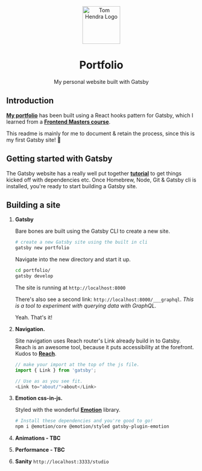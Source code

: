 <div align=center>
<img alt="Tom Hendra Logo" src="https://res.cloudinary.com/tomhendra/image/upload/v1567091669/tomhendra-logo/tomhendra-logo-round-1024.png" width="100" />
<h1>Portfolio</h1>
<p>My personal website built with Gatsby</p>
</div>

## Introduction

**[My portfolio](https://tomhendra.dev)** has been built using a React hooks pattern for Gatsby, which I learned from a **[Frontend Masters course](https://frontendmasters.com/courses/gatsby/)**.

This readme is mainly for me to document & retain the process, since this is my first Gatsby site! 🚀

## Getting started with Gatsby

The Gatsby website has a really well put together **[tutorial](https://www.gatsbyjs.org/tutorial/)** to get things kicked off with dependencies etc. Once Homebrew, Node, Git & Gatsby cli is installed, you're ready to start building a Gatsby site.

## Building a site

1.  **Gatsby**

    Bare bones are built using the Gatsby CLI to create a new site.

    ```sh
    # create a new Gatsby site using the built in cli
    gatsby new portfolio
    ```

    Navigate into the new directory and start it up.

    ```sh
    cd portfolio/
    gatsby develop
    ```

    The site is running at `http://localhost:8000`

    There's also see a second link: `http://localhost:8000/___graphql`.
    _This is a tool to experiment with querying data with GraphQL._

    Yeah. That's it!

2.  **Navigation.**

    Site navigation uses Reach router's Link already build in to Gatsby. Reach is an awesome tool, because it puts accessibility at the forefront. Kudos to **[Reach](https://reach.tech/router)**.

    ```javascript
    // make your import at the top of the js file.
    import { Link } from 'gatsby';
    ```

    ```javascript
    // Use as as you see fit.
    <Link to="about/">about</Link>
    ```

3.  **Emotion css-in-js.**

    Styled with the wonderful **[Emotion](https://emotion.sh/docs/introduction)** library.

    ```sh
    # Install these dependencies and you're good to go!
    npm i @emotion/core @emotion/styled gatsby-plugin-emotion
    ```

4.  **Animations - TBC**

5.  **Performance - TBC**

6.  **Sanity**
    `http://localhost:3333/studio`
